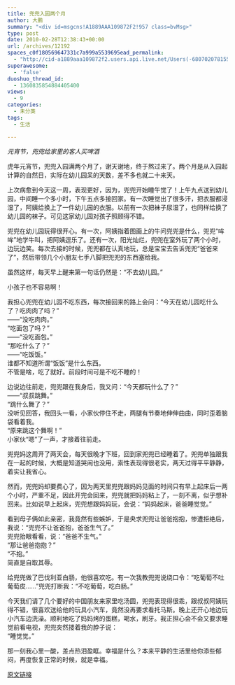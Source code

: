 ```yaml
---
title: 兜兜入园两个月
author: 大鹏
summary: "<div id=msgcns!A1889AAA109872F2!957 class=bvMsg>"
type: post
date: 2010-02-28T12:38:43+00:00
url: /archives/12192
spaces_c0f180569647331c7a999a5539695ead_permalink:
  - "http://cid-a1889aaa109872f2.users.api.live.net/Users(-6807020781556960526)/Blogs('A1889AAA109872F2!102')/Entries('A1889AAA109872F2!957')?authkey=7T08dKQfQ0s%24"
superawesome:
  - 'false'
duoshuo_thread_id:
  - 1360835854884405400
views:
  - 9
categories:
  - 未分类
tags:
  - 生活

---
```

<div id="msgcns!A1889AAA109872F2!957" class="bvMsg">
  <span><span style="font-style:italic;">元宵节，兜兜给家里的客人买啤酒</span><br /><a href="http://pengzhaoblog.files.wordpress.com/2010/02/r0012565.jpg?w=300" target="_blank" rel="WLPP;url=http://pengzhaoblog.files.wordpress.com/2010/02/r0012565.jpg?w=300"><img src="http://pengzhaoblog.files.wordpress.com/2010/02/r0012565.jpg?w=300" alt="" /></a></span></p> 
  
  <p>
    虎年元宵节，兜兜入园满两个月了，谢天谢地，终于熬过来了。两个月是从入园起计算的自然日，实际在幼儿园呆的天数，差不多也就二十来天。
  </p>
  
  <p>
    上次病愈到今天这一周，表现更好，因为，兜兜开始睡午觉了！上午九点送到幼儿园，中间睡一个多小时，下午五点多接回家。有一次睡觉出了很多汗，把衣服都浸湿了，阿姨给换上了一件幼儿园的衣服。以前有一次把袜子尿湿了，也同样给换了幼儿园的袜子。可见这家幼儿园对孩子照顾得不错。
  </p>
  
  <p>
    兜兜在幼儿园玩得很开心。有一次，阿姨指着图画上的牛问兜兜是什么，兜兜“哞哞”地学牛叫，把阿姨逗乐了。还有一次，阳光灿烂，兜兜在室外玩了两个小时，边玩边笑。每次去接的时候，兜兜都在认真地玩，总是宝宝去告诉兜兜“爸爸来了”，然后带领几个小朋友七手八脚把兜兜的东西塞给我。
  </p>
  
  <p>
    虽然这样，每天早上醒来第一句话仍然是：“不去幼儿园。”
  </p>
  
  <p>
    小孩子也不容易啊！
  </p>
  
  <p>
    我担心兜兜在幼儿园不吃东西，每次接回来的路上会问：“今天在幼儿园吃什么了？吃肉肉了吗？”<br />——“没吃肉肉。”<br />“吃面包了吗？”<br />——“没吃面包。”<br />“那吃什么了？”<br />——“吃饭饭。”<br />谁都不知道所谓“饭饭”是什么东西。<br />不管是啥，吃了就好。前段时间可是不吃不睡的！
  </p>
  
  <p>
    边说边往前走，兜兜跟在我身后，我又问：“今天都玩什么了？”<br />——“叔叔跳舞。”<br />“跳什么舞了？”<br />没听见回答，我回头一看，小家伙停住不走，两腿有节奏地伸伸曲曲，同时歪着脑袋看着我。<br />“原来跳这个舞啊！”<br />小家伙“嗯”了一声，才接着往前走。
  </p>
  
  <p>
    兜兜妈这周开了两天会，每天很晚才下班，回到家兜兜已经睡着了。兜兜单独跟我在一起的时候，大概是知道哭闹也没用，索性表现得很老实，两天过得平平静静，着实让我省心。
  </p>
  
  <p>
    然而，兜兜妈却要费心了，因为两天里兜兜跟妈妈见面的时间只有早上起床后一两个小时，严重不足，因此开完会回来，兜兜就把妈妈粘上了，一刻不离，似乎想补回来。比如说早上起床，兜兜想跟妈妈玩，会说：“妈妈起床，爸爸睡觉觉。”
  </p>
  
  <p>
    看到母子俩如此亲密，我竟然有些嫉妒，于是央求兜兜让爸爸抱抱，惨遭拒绝后，我说：“兜兜不让爸爸抱，爸爸生气了。”<br />兜兜抬眼看看，说：“爸爸不生气。”<br />“那让爸爸抱抱？”<br />“不抱。”<br />简直是自取其辱。
  </p>
  
  <p>
    给兜兜做了巴伐利亚白肠，他很喜欢吃。有一次我教兜兜说绕口令：“吃葡萄不吐葡萄皮……”兜兜打断我：“不吃葡萄，吃白肠。”
  </p>
  
  <p>
    今天我们请了几个要好的中国朋友来家里吃汤圆，兜兜表现得很乖，跟叔叔阿姨玩得不错，很喜欢送给他的玩具小汽车，竟然没再要求看托马斯。晚上还开心地边玩小汽车边洗澡。顺利地吃了妈妈烤的蛋糕，喝水，刷牙。我正担心会不会又要求睡觉前看电视，兜兜突然搂着我的脖子说：<br />“睡觉觉。”
  </p>
  
  <p>
    那一刻我心里一酸，差点热泪盈眶。幸福是什么？本来平静的生活里给你添些郁闷，再度恢复正常的时候，就是幸福。</div>

[原文链接](http://dapengde.com/archives/12192)


